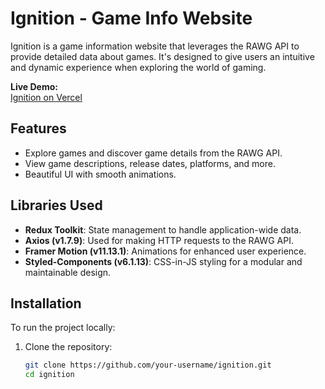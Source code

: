 # Ignition - Game Info Website

Ignition is a game information website that leverages the RAWG API to provide detailed data about games. It's designed to give users an intuitive and dynamic experience when exploring the world of gaming.

**Live Demo:**  
[Ignition on Vercel](https://ignition-seven.vercel.app/)

## Features

- Explore games and discover game details from the RAWG API.
- View game descriptions, release dates, platforms, and more.
- Beautiful UI with smooth animations.

## Libraries Used

- **Redux Toolkit**: State management to handle application-wide data.
- **Axios (v1.7.9)**: Used for making HTTP requests to the RAWG API.
- **Framer Motion (v11.13.1)**: Animations for enhanced user experience.
- **Styled-Components (v6.1.13)**: CSS-in-JS styling for a modular and maintainable design.

## Installation

To run the project locally:

1. Clone the repository:
   ```bash
   git clone https://github.com/your-username/ignition.git
   cd ignition
   ```

